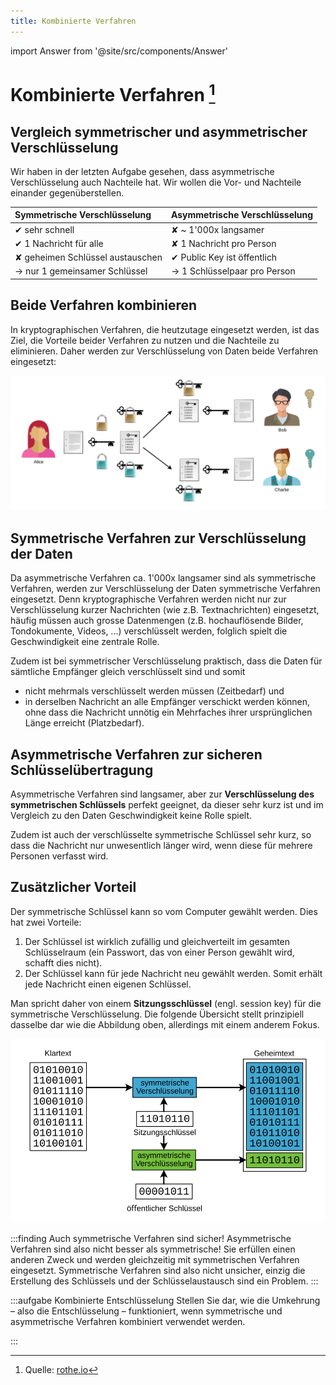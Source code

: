 ```yaml
---
title: Kombinierte Verfahren
---
```


import Answer from '@site/src/components/Answer'

# Kombinierte Verfahren [^1]

## Vergleich symmetrischer und asymmetrischer Verschlüsselung
Wir haben in der letzten Aufgabe gesehen, dass asymmetrische Verschlüsselung auch Nachteile hat. Wir wollen die Vor- und Nachteile einander gegenüberstellen.

| Symmetrische Verschlüsselung     | Asymmetrische Verschlüsselung |
| :------------------------------- | :---------------------------- |
| ✔ sehr schnell                   | ✘ ~ 1'000x langsamer          |
| ✔ 1 Nachricht für alle           | ✘ 1 Nachricht pro Person      |
| ✘ geheimen Schlüssel austauschen | ✔ Public Key ist öffentlich   |
| → nur 1 gemeinsamer Schlüssel    | → 1 Schlüsselpaar pro Person  |

## Beide Verfahren kombinieren
In kryptographischen Verfahren, die heutzutage eingesetzt werden, ist das Ziel, die Vorteile beider Verfahren zu nutzen und die Nachteile zu eliminieren. Daher werden zur Verschlüsselung von Daten beide Verfahren eingesetzt:

![Symmetrische und asymmetrische Verschlüsselung kombiniert](images/symm-asymm-encryption.svg)


## Symmetrische Verfahren zur Verschlüsselung der Daten
Da asymmetrische Verfahren ca. 1'000x langsamer sind als symmetrische Verfahren, werden zur Verschlüsselung der Daten symmetrische Verfahren eingesetzt. Denn kryptographische Verfahren werden nicht nur zur Verschlüsselung kurzer Nachrichten (wie z.B. Textnachrichten) eingesetzt, häufig müssen auch grosse Datenmengen (z.B. hochauflösende Bilder, Tondokumente, Videos, ...) verschlüsselt werden, folglich spielt die Geschwindigkeit eine zentrale Rolle.

Zudem ist bei symmetrischer Verschlüsselung praktisch, dass die Daten für sämtliche Empfänger gleich verschlüsselt sind und somit
- nicht mehrmals verschlüsselt werden müssen (Zeitbedarf) und
- in derselben Nachricht an alle Empfänger verschickt werden können, ohne dass die Nachricht unnötig ein Mehrfaches ihrer ursprünglichen Länge erreicht (Platzbedarf).

## Asymmetrische Verfahren zur sicheren Schlüsselübertragung
Asymmetrische Verfahren sind langsamer, aber zur **Verschlüsselung des symmetrischen Schlüssels** perfekt geeignet, da dieser sehr kurz ist und im Vergleich zu den Daten Geschwindigkeit keine Rolle spielt.

Zudem ist auch der verschlüsselte symmetrische Schlüssel sehr kurz, so dass die Nachricht nur unwesentlich länger wird, wenn diese für mehrere Personen verfasst wird.

## Zusätzlicher Vorteil
Der symmetrische Schlüssel kann so vom Computer gewählt werden. Dies hat zwei Vorteile:

1. Der Schlüssel ist wirklich zufällig und gleichverteilt im gesamten Schlüsselraum (ein Passwort, das von einer Person gewählt wird, schafft dies nicht).
2. Der Schlüssel kann für jede Nachricht neu gewählt werden. Somit erhält jede Nachricht einen eigenen Schlüssel.


Man spricht daher von einem **Sitzungsschlüssel** (engl. session key) für die symmetrische Verschlüsselung. Die folgende Übersicht stellt prinzipiell dasselbe dar wie die Abbildung oben, allerdings mit einem anderem Fokus.

![Symmetrische und asymmetrische Verschlüsselung kombiniert](images/symm-asymm-encryption-binary.svg)


:::finding Auch symmetrische Verfahren sind sicher!
Asymmetrische Verfahren sind also nicht besser als symmetrische! Sie erfüllen einen anderen Zweck und werden gleichzeitig mit symmetrischen Verfahren eingesetzt. Symmetrische Verfahren sind also nicht unsicher, einzig die Erstellung des Schlüssels und der Schlüsselaustausch sind ein Problem.
:::

:::aufgabe Kombinierte Entschlüsselung
Stellen Sie dar, wie die Umkehrung – also die Entschlüsselung – funktioniert, wenn symmetrische und asymmetrische Verfahren kombiniert verwendet werden.

<Answer type="text" webKey="4a33b602-eb5f-427d-ba5e-725756b5f112" />

:::

[^1]: Quelle: [rothe.io](https://rothe.io/?b=crypto&p=559732)
